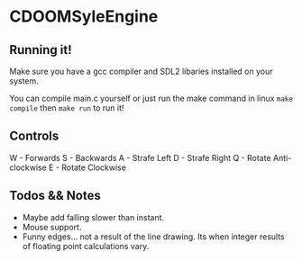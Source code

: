 # CDOOMSyleEngine

## Running it!

Make sure you have a gcc compiler and SDL2 libaries installed on your system.

You can compile main.c yourself or just run the make command in linux `make compile` then `make run` to run it!

## Controls

W - Forwards
S - Backwards
A - Strafe Left
D - Strafe Right
Q - Rotate Anti-clockwise
E - Rotate Clockwise

## Todos && Notes

* Maybe add falling slower than instant.
* Mouse support.
* Funny edges... not a result of the line drawing. Its when integer results of floating point calculations vary. 